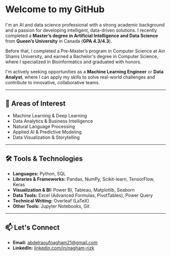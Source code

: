 <h1 align="left">Welcome to my GitHub</h1>

###

I'm an AI and data science professional with a strong academic background and a passion for developing intelligent, data-driven solutions. I recently completed a **Master’s degree in Artificial Intelligence and Data Science** from **Queen’s University** in Canada (**GPA 4.3/4.3**).

Before that, I completed a Pre-Master’s program in Computer Science at Ain Shams University, and earned a Bachelor's degree in Computer Science, where I specialized in Bioinformatics and graduated with honors.

I'm actively seeking opportunities as a **Machine Learning Engineer** or **Data Analyst**, where I can apply my skills to solve real-world challenges and contribute to innovative, collaborative teams.

---

## 🧠 Areas of Interest

- Machine Learning & Deep Learning  
- Data Analytics & Business Intelligence  
- Natural Language Processing  
- Applied AI & Predictive Modeling  
- Data Visualization & Storytelling  

---

## 🛠 Tools & Technologies

- **Languages:** Python, SQL  
- **Libraries & Frameworks:** Pandas, NumPy, Scikit-learn, TensorFlow, Keras  
- **Visualization & BI:** Power BI, Tableau, Matplotlib, Seaborn  
- **Data Tools:** Excel (Advanced Formulas, PivotTables), Power Query  
- **Technical Writing:** Overleaf (LaTeX)  
- **Other Tools:** Jupyter Notebooks, Git

---

## 📫 Let's Connect

- **Email:** abdelraoufnagham21@gmail.com  
- **LinkedIn:** [linkedin.com/in/nagham-rizk](https://www.linkedin.com/in/nagham-rizk)
